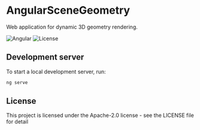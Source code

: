 # AngularSceneGeometry

Web application for dynamic 3D geometry rendering.

![Angular](https://img.shields.io/badge/Angular-18-red)
![License](https://img.shields.io/badge/License-Apache-yellow)

## Development server

To start a local development server, run:

```bash
ng serve
```

## License
This project is licensed under the Apache-2.0 license - see the LICENSE file for detail
